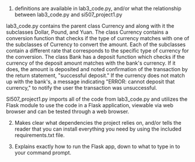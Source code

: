 1. definitions are available in lab3_code.py, and/or what the relationship between lab3_code.py and si507_project1.py

lab3_code.py contains the parent class Currency and along with it the subclasses Dollar, Pound, and Yuan. The class Currency contains a conversion function that checks if the type of currency matches with one of the subclasses of Currency to convert the amount. Each of the subclasses contain a different rate that corresponds to the specific type of currency for the conversion. The class Bank has a deposit function which checks if the currency of the deposit amount matches with the bank's currency. If it does, the amount is deposited and noted confirmation of the transaction by the return statement, "successful deposit." If the currency does not match up with the bank's, a message indicating "ERROR: cannot deposit that currency," to notify the user the transaction was unsuccessful.

SI507_project1.py imports all of the code from lab3_code.py and utilizes the Flask module to use the code in a Flask application, viewable via web browser and can be tested through a web browser.


2. Makes clear what dependencies the project relies on, and/or tells the reader that you can install everything you need by using the included requirements.txt file.

3. Explains exactly how to run the Flask app, down to what to type in to your command prompt.
